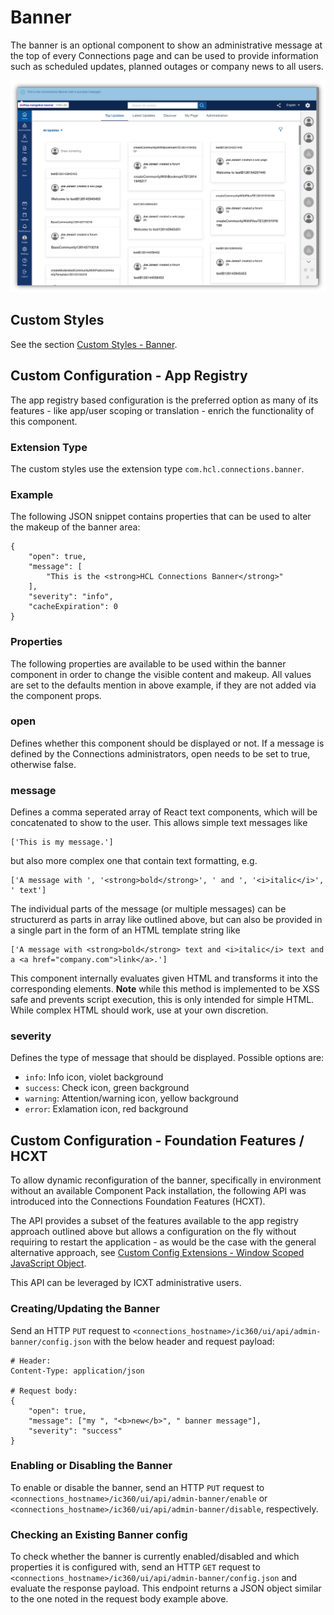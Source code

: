 # Banner

The banner is an optional component to show an administrative message at the top of every Connections page and can be used to provide information such as scheduled updates, planned outages or company news to all users.

![Banner](banner.png "Banner")

## Custom Styles
See the section [Custom Styles - Banner](../../custom-styles/README.md#banner).

## Custom Configuration - App Registry

The app registry based configuration is the preferred option as many of its features - like app/user scoping or translation - enrich the functionality of this component.

### Extension Type

The custom styles use the extension type `com.hcl.connections.banner`.

### Example

The following JSON snippet contains properties that can be used to alter the makeup of the banner area:

```
{
    "open": true,
    "message": [
        "This is the <strong>HCL Connections Banner</strong>"
    ],
    "severity": "info",
    "cacheExpiration": 0
}
```

### Properties

The following properties are available to be used within the banner component in order to change the visible content and makeup. All values are set to the defaults mention in above example, if they are not added via the component props.

### open

Defines whether this component should be displayed or not. If a message is defined by the Connections administrators, open needs to be set to true, otherwise false.

### message

Defines a comma seperated array of React text components, which will be concatenated to show to the user. This allows simple text messages like
```
['This is my message.']
```

but also more complex one that contain text formatting, e.g.
```
['A message with ', '<strong>bold</strong>', ' and ', '<i>italic</i>', ' text']
```

The individual parts of the message (or multiple messages) can be structurerd as parts in array like outlined above, but can also be provided in a single part in the form of an HTML template string like
```
['A message with <strong>bold</strong> text and <i>italic</i> text and a <a href="company.com">link</a>.']
```

This component internally evaluates given HTML and transforms it into the corresponding elements. **Note** while this method is implemented to be XSS safe and prevents script execution, this is only intended for simple HTML. While complex HTML should work, use at your own discretion.

### severity

Defines the type of message that should be displayed. Possible options are:
- `info`: Info icon, violet background
- `success`: Check icon, green background
- `warning`: Attention/warning icon, yellow background
- `error`: Exlamation icon, red background

## Custom Configuration - Foundation Features / HCXT

To allow dynamic reconfiguration of the banner, specifically in environment without an available Component Pack installation, the following API was introduced into the Connections Foundation Features (HCXT). 

The API provides a subset of the features available to the app registry approach outlined above but allows a configuration on the fly without requiring to restart the application - as would be the case with the general alternative approach, see [Custom Config Extensions - Window Scoped JavaScript Object](../../custom-config-extensions/README.md#window-scoped-javascript-objects).

This API can be leveraged by ICXT administrative users. 

### Creating/Updating the Banner

Send an HTTP `PUT` request to `<connections_hostname>/ic360/ui/api/admin-banner/config.json` with the below header and request payload:
```
# Header: 
Content-Type: application/json

# Request body:
{
    "open": true,
    "message": ["my ", "<b>new</b>", " banner message"],
    "severity": "success"
}
```
	
### Enabling or Disabling the Banner

To enable or disable the banner, send an HTTP `PUT` request to `<connections_hostname>/ic360/ui/api/admin-banner/enable` or `<connections_hostname>/ic360/ui/api/admin-banner/disable`, respectively.

### Checking an Existing Banner config

To check whether the banner is currently enabled/disabled and which properties it is configured with, send an HTTP `GET` request to `<connections_hostname>/ic360/ui/api/admin-banner/config.json` and evaluate the response payload. This endpoint returns a JSON object similar to the one noted in the request body example above.